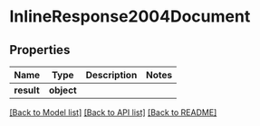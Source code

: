 # InlineResponse2004Document

## Properties
Name | Type | Description | Notes
------------ | ------------- | ------------- | -------------
**result** | **object** |  | 

[[Back to Model list]](../README.md#documentation-for-models) [[Back to API list]](../README.md#documentation-for-api-endpoints) [[Back to README]](../README.md)


